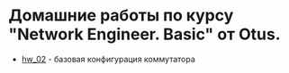 # Домашние работы по курсу "Network Engineer. Basic" от Otus.
* [hw\_02](https://github.com/E-Mi-Zh/otus_neteng_basic/hw02) - базовая конфигурация коммутатора
